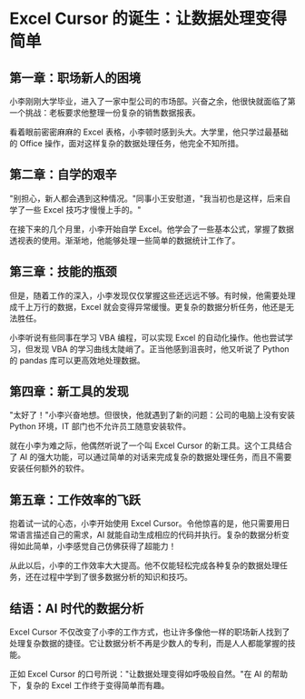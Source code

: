 # Excel Cursor 的诞生：让数据处理变得简单

## 第一章：职场新人的困境

小李刚刚大学毕业，进入了一家中型公司的市场部。兴奋之余，他很快就面临了第一个挑战：老板要求他整理一份复杂的销售数据报表。

看着眼前密密麻麻的 Excel 表格，小李顿时感到头大。大学里，他只学过最基础的 Office 操作，面对这样复杂的数据处理任务，他完全不知所措。

## 第二章：自学的艰辛

"别担心，新人都会遇到这种情况。"同事小王安慰道，"我当初也是这样，后来自学了一些 Excel 技巧才慢慢上手的。"

在接下来的几个月里，小李开始自学 Excel。他学会了一些基本公式，掌握了数据透视表的使用。渐渐地，他能够处理一些简单的数据统计工作了。

## 第三章：技能的瓶颈

但是，随着工作的深入，小李发现仅仅掌握这些还远远不够。有时候，他需要处理成千上万行的数据，Excel 就会变得异常缓慢。更复杂的数据分析任务，他还是无法胜任。

小李听说有些同事在学习 VBA 编程，可以实现 Excel 的自动化操作。他也尝试学习，但发现 VBA 的学习曲线太陡峭了。正当他感到沮丧时，他又听说了 Python 的 pandas 库可以更高效地处理数据。

## 第四章：新工具的发现

"太好了！"小李兴奋地想。但很快，他就遇到了新的问题：公司的电脑上没有安装 Python 环境，IT 部门也不允许员工随意安装软件。

就在小李为难之际，他偶然听说了一个叫 Excel Cursor 的新工具。这个工具结合了 AI 的强大功能，可以通过简单的对话来完成复杂的数据处理任务，而且不需要安装任何额外的软件。

## 第五章：工作效率的飞跃

抱着试一试的心态，小李开始使用 Excel Cursor。令他惊喜的是，他只需要用日常语言描述自己的需求，AI 就能自动生成相应的代码并执行。复杂的数据分析变得如此简单，小李感觉自己仿佛获得了超能力！

从此以后，小李的工作效率大大提高。他不仅能轻松完成各种复杂的数据处理任务，还在过程中学到了很多数据分析的知识和技巧。

## 结语：AI 时代的数据分析

Excel Cursor 不仅改变了小李的工作方式，也让许多像他一样的职场新人找到了处理复杂数据的捷径。它让数据分析不再是少数人的专利，而是人人都能掌握的技能。

正如 Excel Cursor 的口号所说："让数据处理变得如呼吸般自然。"在 AI 的帮助下，复杂的 Excel 工作终于变得简单而有趣。